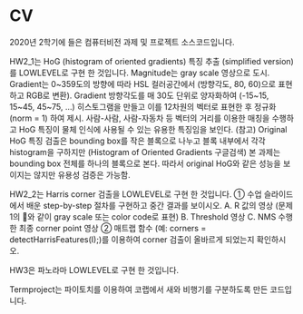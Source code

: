 # CV
2020년 2학기에 들은 컴퓨터비전 과제 및 프로젝트 소스코드입니다.

HW2_1는 HoG (histogram of oriented gradients) 특징 추출 (simplified version)를 LOWLEVEL로 구현 한 것입니다.
Magnitude는 gray scale 영상으로 도시.
Gradient는 0~359도의 방향에 따라 HSL 컬러공간에서 (방향각도, 80, 60)으로 표현하고 RGB로 변환).
Gradient 방향각도를 매 30도 단위로 양자화하여 (-15~15, 15~45, 45~75, …) 히스토그램을 만들고 이를 12차원의 벡터로 표현한 후 정규화 (norm = 1) 하여 제시.
사람-사람, 사람-자동차 등 벡터의 거리를 이용한 매칭을 수행하고 HoG 특징이 물체
인식에 사용될 수 있는 유용한 특징임을 보인다.
(참고) Original HoG 특징 검출은 bounding box를 작은 블록으로 나누고 블록 내부에서 각각 histogram을 구하지만 (Histogram of Oriented Gradients 구글검색) 본 과제는 bounding box 전체를 하나의 블록으로 본다. 따라서 original HoG와 같은 성능을 보이지는 않지만 유용성 검증은 가능함.

HW2_2는 Harris corner 검출을 LOWLEVEL로 구현 한 것입니다.
① 수업 슬라이드에서 배운 step-by-step 절차를 구현하고 중간 결과를 보이시오.
A. R 값의 영상 (문제1의 와 같이 gray scale 또는 color code로 표현)
B. Threshold 영상
C. NMS 수행한 최종 corner point 영상
② 매트랩 함수 (예: corners = detectHarrisFeatures(I);)를 이용하여 corner 검출이 올바르게
되었는지 확인하시오. 

HW3은 파노라마 LOWLEVEL로 구현 한 것입니다.

Termproject는 파이토치를 이용하여 코랩에서 새와 비행기를 구분하도록 만든 코드입니다.
